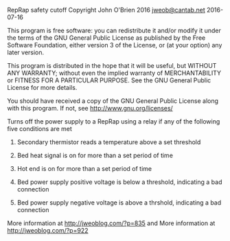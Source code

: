 RepRap safety cutoff
Copyright John O'Brien 2016
jweob@cantab.net 2016-07-16

This program is free software: you can redistribute it and/or modify
 it under the terms of the GNU General Public License as published by
 the Free Software Foundation, either version 3 of the License, or
 (at your option) any later version.

 This program is distributed in the hope that it will be useful,
 but WITHOUT ANY WARRANTY; without even the implied warranty of
 MERCHANTABILITY or FITNESS FOR A PARTICULAR PURPOSE.  See the
 GNU General Public License for more details.

 You should have received a copy of the GNU General Public License
 along with this program.  If not, see <http://www.gnu.org/licenses/>


Turns off the power supply to a RepRap using a relay if any of the following five conditions are met

1. Secondary thermistor reads a temperature above a set threshold

2. Bed heat signal is on for more than a set period of time

3. Hot end is on for more than a set period of time

4. Bed power supply positive voltage is below a threshold, indicating a bad connection

5. Bed power supply negative voltage is above a thrshold, indicating a bad connection

More information at http://jweoblog.com/?p=835 and More information at http://jweoblog.com/?p=922